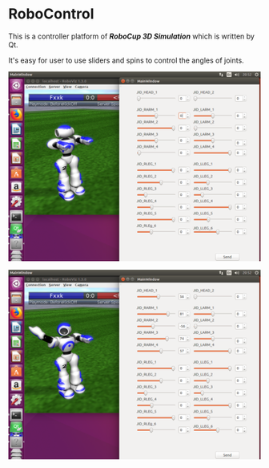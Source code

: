 # RoboControl

This is a controller platform of ***RoboCup 3D Simulation*** which is written by Qt.

It's easy for user to use sliders and spins to control the angles of joints.

![](./picture/Screenshot1.png)



![](./picture/Screenshot2.png)